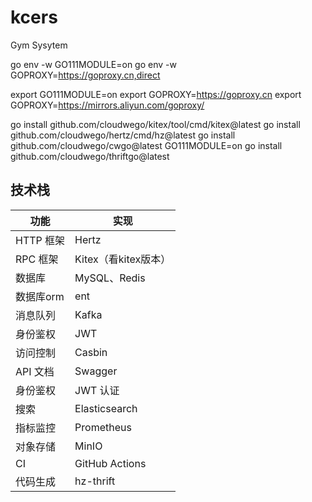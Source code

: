 # kcers
Gym Sysytem

go env -w GO111MODULE=on
go env -w GOPROXY=https://goproxy.cn,direct

export GO111MODULE=on
export GOPROXY=https://goproxy.cn
export GOPROXY=https://mirrors.aliyun.com/goproxy/


go install github.com/cloudwego/kitex/tool/cmd/kitex@latest
go install github.com/cloudwego/hertz/cmd/hz@latest
go install github.com/cloudwego/cwgo@latest
GO111MODULE=on go install github.com/cloudwego/thriftgo@latest

## 技术栈

| 功能      | 实现              |
|---------|-----------------|
| HTTP 框架 | Hertz           |
| RPC 框架  | Kitex（看kitex版本） |
| 数据库     | MySQL、Redis     |
| 数据库orm  | ent             |
| 消息队列    | Kafka           |
| 身份鉴权    | JWT             |
| 访问控制    | Casbin          |
| API 文档  | Swagger         |
| 身份鉴权    | JWT 认证          |
| 搜索      | Elasticsearch   |
| 指标监控    | Prometheus      |
| 对象存储    | MinIO           |
| CI      | GitHub Actions  |
| 代码生成    | hz-thrift       |
